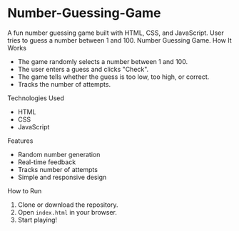 # Number-Guessing-Game
A fun number guessing game built with HTML, CSS, and JavaScript. User tries to guess a number between 1 and 100.
 Number Guessing Game.
How It Works
- The game randomly selects a number between 1 and 100.
- The user enters a guess and clicks "Check".
- The game tells whether the guess is too low, too high, or correct.
- Tracks the number of attempts.

Technologies Used
- HTML
- CSS
- JavaScript

Features
- Random number generation
- Real-time feedback
- Tracks number of attempts
- Simple and responsive design

How to Run
1. Clone or download the repository.
2. Open `index.html` in your browser.
3. Start playing!
